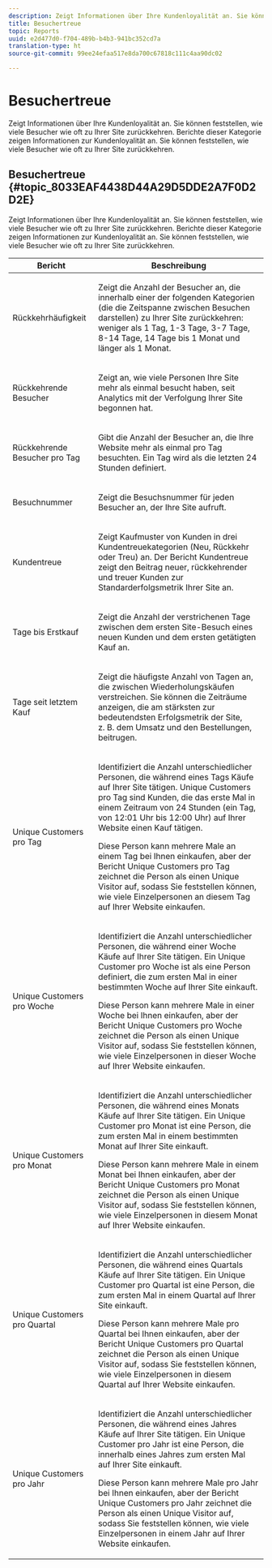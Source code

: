 ```yaml
---
description: Zeigt Informationen über Ihre Kundenloyalität an. Sie können feststellen, wie viele Besucher wie oft zu Ihrer Site zurückkehren. Berichte dieser Kategorie zeigen Informationen zur Kundenloyalität an. Sie können feststellen, wie viele Besucher wie oft zu Ihrer Site zurückkehren.
title: Besuchertreue
topic: Reports
uuid: e2d477d0-f704-489b-b4b3-941bc352cd7a
translation-type: ht
source-git-commit: 99ee24efaa517e8da700c67818c111c4aa90dc02

---
```



# Besuchertreue

Zeigt Informationen über Ihre Kundenloyalität an. Sie können feststellen, wie viele Besucher wie oft zu Ihrer Site zurückkehren. Berichte dieser Kategorie zeigen Informationen zur Kundenloyalität an. Sie können feststellen, wie viele Besucher wie oft zu Ihrer Site zurückkehren.

## Besuchertreue {#topic_8033EAF4438D44A29D5DDE2A7F0D2D2E}

Zeigt Informationen über Ihre Kundenloyalität an. Sie können feststellen, wie viele Besucher wie oft zu Ihrer Site zurückkehren. Berichte dieser Kategorie zeigen Informationen zur Kundenloyalität an. Sie können feststellen, wie viele Besucher wie oft zu Ihrer Site zurückkehren.

<table id="table_486948EB47664B90BDF9915314B572B0"> 
 <thead> 
  <tr> 
   <th colname="col1" class="entry"> Bericht </th> 
   <th colname="col2" class="entry"> Beschreibung </th> 
  </tr> 
 </thead>
 <tbody> 
  <tr> 
   <td colname="col1"> Rückkehrhäufigkeit </td> 
   <td colname="col2"> <p>Zeigt die Anzahl der Besucher an, die innerhalb einer der folgenden Kategorien (die die Zeitspanne zwischen Besuchen darstellen) zu Ihrer Site zurückkehren: weniger als 1 Tag, 1-3 Tage, 3-7 Tage, 8-14 Tage, 14 Tage bis 1 Monat und länger als 1 Monat. </p> </td> 
  </tr> 
  <tr> 
   <td colname="col1"> Rückkehrende Besucher </td> 
   <td colname="col2"> <p>Zeigt an, wie viele Personen Ihre Site mehr als einmal besucht haben, seit Analytics mit der Verfolgung Ihrer Site begonnen hat. </p> </td> 
  </tr> 
  <tr> 
   <td colname="col1"> Rückkehrende Besucher pro Tag </td> 
   <td colname="col2"> <p>Gibt die Anzahl der Besucher an, die Ihre Website mehr als einmal pro Tag besuchten. Ein Tag wird als die letzten 24 Stunden definiert. </p> </td> 
  </tr> 
  <tr> 
   <td colname="col1"> Besuchnummer </td> 
   <td colname="col2"> <p>Zeigt die Besuchsnummer für jeden Besucher an, der Ihre Site aufruft. </p> </td> 
  </tr> 
  <tr> 
   <td colname="col1"> Kundentreue </td> 
   <td colname="col2"> <p>Zeigt Kaufmuster von Kunden in drei Kundentreuekategorien (Neu, Rückkehr oder Treu) an. Der Bericht <span class="wintitle">Kundentreue</span> zeigt den Beitrag neuer, rückkehrender und treuer Kunden zur Standarderfolgsmetrik Ihrer Site an. </p> </td> 
  </tr> 
  <tr> 
   <td colname="col1"> Tage bis Erstkauf </td> 
   <td colname="col2"> <p>Zeigt die Anzahl der verstrichenen Tage zwischen dem ersten Site-Besuch eines neuen Kunden und dem ersten getätigten Kauf an. </p> </td> 
  </tr> 
  <tr> 
   <td colname="col1"> Tage seit letztem Kauf </td> 
   <td colname="col2"> <p>Zeigt die häufigste Anzahl von Tagen an, die zwischen Wiederholungskäufen verstreichen. Sie können die Zeiträume anzeigen, die am stärksten zur bedeutendsten Erfolgsmetrik der Site, z. B. dem Umsatz und den Bestellungen, beitrugen. </p> </td> 
  </tr> 
  <tr> 
   <td colname="col1"> Unique Customers pro Tag </td> 
   <td colname="col2"> <p>Identifiziert die Anzahl unterschiedlicher Personen, die während eines Tags Käufe auf Ihrer Site tätigen. Unique Customers pro Tag sind Kunden, die das erste Mal in einem Zeitraum von 24 Stunden (ein Tag, von 12:01 Uhr bis 12:00 Uhr) auf Ihrer Website einen Kauf tätigen. </p> <p>Diese Person kann mehrere Male an einem Tag bei Ihnen einkaufen, aber der Bericht <span class="wintitle">Unique Customers pro Tag</span> zeichnet die Person als einen Unique Visitor auf, sodass Sie feststellen können, wie viele Einzelpersonen an diesem Tag auf Ihrer Website einkaufen. </p> </td> 
  </tr> 
  <tr> 
   <td colname="col1"> Unique Customers pro Woche </td> 
   <td colname="col2"> <p>Identifiziert die Anzahl unterschiedlicher Personen, die während einer Woche Käufe auf Ihrer Site tätigen. Ein Unique Customer pro Woche ist als eine Person definiert, die zum ersten Mal in einer bestimmten Woche auf Ihrer Site einkauft. </p> <p>Diese Person kann mehrere Male in einer Woche bei Ihnen einkaufen, aber der Bericht <span class="wintitle">Unique Customers pro Woche</span> zeichnet die Person als einen Unique Visitor auf, sodass Sie feststellen können, wie viele Einzelpersonen in dieser Woche auf Ihrer Website einkaufen. </p> </td> 
  </tr> 
  <tr> 
   <td colname="col1"> Unique Customers pro Monat </td> 
   <td colname="col2"> <p>Identifiziert die Anzahl unterschiedlicher Personen, die während eines Monats Käufe auf Ihrer Site tätigen. Ein Unique Customer pro Monat ist eine Person, die zum ersten Mal in einem bestimmten Monat auf Ihrer Site einkauft. </p> <p>Diese Person kann mehrere Male in einem Monat bei Ihnen einkaufen, aber der Bericht <span class="wintitle">Unique Customers pro Monat</span> zeichnet die Person als einen Unique Visitor auf, sodass Sie feststellen können, wie viele Einzelpersonen in diesem Monat auf Ihrer Website einkaufen. </p> </td> 
  </tr> 
  <tr> 
   <td colname="col1"> Unique Customers pro Quartal </td> 
   <td colname="col2"> <p>Identifiziert die Anzahl unterschiedlicher Personen, die während eines Quartals Käufe auf Ihrer Site tätigen. Ein Unique Customer pro Quartal ist eine Person, die zum ersten Mal in einem Quartal auf Ihrer Site einkauft. </p> <p>Diese Person kann mehrere Male pro Quartal bei Ihnen einkaufen, aber der Bericht <span class="wintitle">Unique Customers pro Quartal</span> zeichnet die Person als einen Unique Visitor auf, sodass Sie feststellen können, wie viele Einzelpersonen in diesem Quartal auf Ihrer Website einkaufen. </p> </td> 
  </tr> 
  <tr> 
   <td colname="col1"> Unique Customers pro Jahr </td> 
   <td colname="col2"> <p>Identifiziert die Anzahl unterschiedlicher Personen, die während eines Jahres Käufe auf Ihrer Site tätigen. Ein Unique Customer pro Jahr ist eine Person, die innerhalb eines Jahres zum ersten Mal auf Ihrer Site einkauft. </p> <p>Diese Person kann mehrere Male pro Jahr bei Ihnen einkaufen, aber der Bericht <span class="wintitle">Unique Customers pro Jahr</span> zeichnet die Person als einen Unique Visitor auf, sodass Sie feststellen können, wie viele Einzelpersonen in einem Jahr auf Ihrer Website einkaufen. </p> </td> 
  </tr> 
 </tbody> 
</table>

